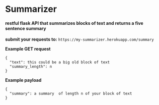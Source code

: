 # Summarizer

#### restful flask API that summarizes blocks of text and returns a five sentence summary

**submit your requests to:**
`https://my-summarizer.herokuapp.com/summary`

**Example GET request**
```
{
  "text": this could be a big old block of text
  "summary_length": n
}
```

**Example payload**
```
{
  "summary": a summary  of length n of your block of text
}
```
